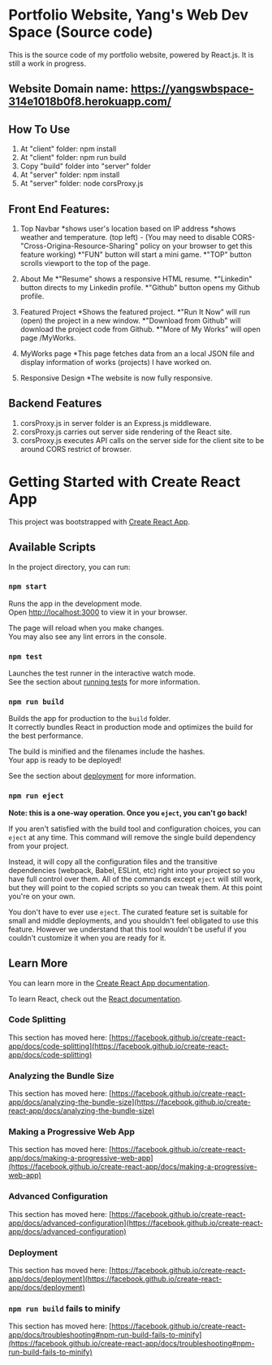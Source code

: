 # Portfolio Website, Yang's Web Dev Space (Source code)
This is the source code of my portfolio website, powered by React.js. It is still a work in progress.

## Website Domain name: https://yangswbspace-314e1018b0f8.herokuapp.com/

## How To Use
1. At "client" folder: npm install
2. At "client" folder: npm run build
3. Copy "build" folder into "server" folder
4. At "server" folder: npm install
5. At "server" folder: node corsProxy.js

## Front End Features:
1. Top Navbar
*shows user's location based on IP address
*shows weather and temperature. (top left) - (You may need to disable CORS-"Cross-Origina-Resource-Sharing" policy on your browser to get this feature working)
*"FUN" button will start a mini game.
*"TOP" button scrolls viewport to the top of the page.

2. About Me
*"Resume" shows a responsive HTML resume. 
*"Linkedin" button directs to my Linkedin profile.
*"Github" button opens my Github profile. 

3. Featured Project
*Shows the featured project. 
*"Run It Now" will run (open) the project in a new window. 
*"Download from Github" will download the project code from Github. 
*"More of My Works" will open page /MyWorks.

4. MyWorks page
*This page fetches data from an a local JSON file and display information of works (projects) I have worked on.

5. Responsive Design
*The website is now fully responsive.

## Backend Features

1. corsProxy.js in server folder is an Express.js middleware.
2. corsProxy.js carries out server side rendering of the React site.
3. corsProxy.js executes API calls on the server side for the client site to be around CORS restrict of browser.

# Getting Started with Create React App

This project was bootstrapped with [Create React App](https://github.com/facebook/create-react-app).

## Available Scripts

In the project directory, you can run:

### `npm start`

Runs the app in the development mode.\
Open [http://localhost:3000](http://localhost:3000) to view it in your browser.

The page will reload when you make changes.\
You may also see any lint errors in the console.

### `npm test`

Launches the test runner in the interactive watch mode.\
See the section about [running tests](https://facebook.github.io/create-react-app/docs/running-tests) for more information.

### `npm run build`

Builds the app for production to the `build` folder.\
It correctly bundles React in production mode and optimizes the build for the best performance.

The build is minified and the filenames include the hashes.\
Your app is ready to be deployed!

See the section about [deployment](https://facebook.github.io/create-react-app/docs/deployment) for more information.

### `npm run eject`

**Note: this is a one-way operation. Once you `eject`, you can't go back!**

If you aren't satisfied with the build tool and configuration choices, you can `eject` at any time. This command will remove the single build dependency from your project.

Instead, it will copy all the configuration files and the transitive dependencies (webpack, Babel, ESLint, etc) right into your project so you have full control over them. All of the commands except `eject` will still work, but they will point to the copied scripts so you can tweak them. At this point you're on your own.

You don't have to ever use `eject`. The curated feature set is suitable for small and middle deployments, and you shouldn't feel obligated to use this feature. However we understand that this tool wouldn't be useful if you couldn't customize it when you are ready for it.

## Learn More

You can learn more in the [Create React App documentation](https://facebook.github.io/create-react-app/docs/getting-started).

To learn React, check out the [React documentation](https://reactjs.org/).

### Code Splitting

This section has moved here: [https://facebook.github.io/create-react-app/docs/code-splitting](https://facebook.github.io/create-react-app/docs/code-splitting)

### Analyzing the Bundle Size

This section has moved here: [https://facebook.github.io/create-react-app/docs/analyzing-the-bundle-size](https://facebook.github.io/create-react-app/docs/analyzing-the-bundle-size)

### Making a Progressive Web App

This section has moved here: [https://facebook.github.io/create-react-app/docs/making-a-progressive-web-app](https://facebook.github.io/create-react-app/docs/making-a-progressive-web-app)

### Advanced Configuration

This section has moved here: [https://facebook.github.io/create-react-app/docs/advanced-configuration](https://facebook.github.io/create-react-app/docs/advanced-configuration)

### Deployment

This section has moved here: [https://facebook.github.io/create-react-app/docs/deployment](https://facebook.github.io/create-react-app/docs/deployment)

### `npm run build` fails to minify

This section has moved here: [https://facebook.github.io/create-react-app/docs/troubleshooting#npm-run-build-fails-to-minify](https://facebook.github.io/create-react-app/docs/troubleshooting#npm-run-build-fails-to-minify)
